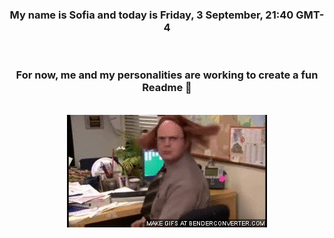 


<div align="center">
<h3 >My name is Sofia and today is Friday, 3 September, 21:40 GMT-4</h3><br>
<h3 >For now, me and my personalities are working to create a fun Readme 👋
</h3><br>
<img src='img/dwight.gif' alt='working...'/>
</div>
